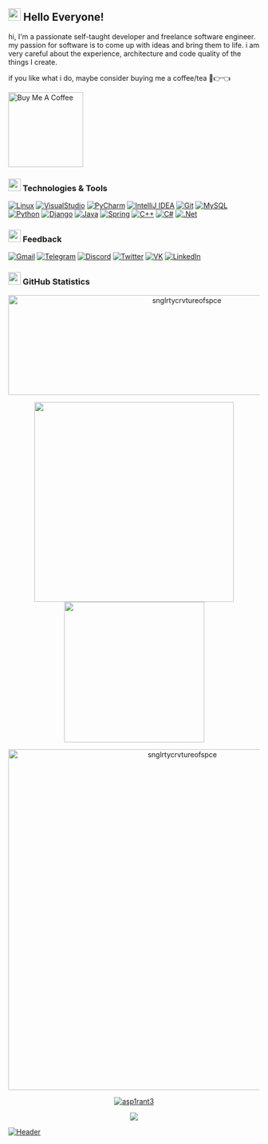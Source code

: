 ## <img src="https://github.com/snglrtycrvtureofspce/snglrtycrvtureofspce/blob/main/assets/yodasmile.gif" width="25px"> Hello Everyone!
hi, I'm a passionate self-taught developer and freelance software engineer. my passion for software is to come up with ideas and bring them to life. i am very careful about the experience, architecture and code quality of the things I create.

if you like what i do, maybe consider buying me a coffee/tea 🥺👉👈

<a href="https://www.buymeacoffee.com/snglrtycrv" target="_blank"><img src="https://cdn.buymeacoffee.com/buttons/v2/default-red.png" alt="Buy Me A Coffee" width="150" ></a>
### <img src="https://github.com/snglrtycrvtureofspce/snglrtycrvtureofspce/blob/main/assets/cockroach.gif" width="25px"> Technologies & Tools

[![Linux](https://img.shields.io/badge/Linux-FCC624?style=for-the-badge&logo=linux&logoColor=black)](https://wikipedia.org/wiki/Linux)
[![VisualStudio](https://img.shields.io/badge/-VS/VSCode-1e1f26?style=for-the-badge&logo=VisualStudio)](https://wikipedia.org/wiki/Visual_Studio)
[![PyCharm](https://img.shields.io/badge/-PyCharm-1e1f26?style=for-the-badge&logo=PyCharm)](https://wikipedia.org/wiki/PyCharm)
[![IntelliJ IDEA](https://img.shields.io/badge/IntelliJIDEA-000000.svg?style=for-the-badge&logo=intellij-idea&logoColor=white)](https://wikipedia.org/wiki/IntelliJ_IDEA)
[![Git](https://img.shields.io/badge/git-%23F05033.svg?style=for-the-badge&logo=git&logoColor=white)](https://wikipedia.org/wiki/Git)
[![MySQL](https://img.shields.io/badge/mysql-%2300f.svg?style=for-the-badge&logo=mysql&logoColor=white)](https://wikipedia.org/wiki/SQL)
[![Python](https://img.shields.io/badge/python-3670A0?style=for-the-badge&logo=python&logoColor=ffdd54)](https://wikipedia.org/wiki/Python_(programming_language))
[![Django](https://img.shields.io/badge/django-%23092E20.svg?style=for-the-badge&logo=django&logoColor=white)](https://wikipedia.org/wiki/Django_(web_framework))
[![Java](https://img.shields.io/badge/java-%23ED8B00.svg?style=for-the-badge&logo=java&logoColor=white)](https://wikipedia.org/wiki/Java)
[![Spring](https://img.shields.io/badge/spring-%236DB33F.svg?style=for-the-badge&logo=spring&logoColor=white)](https://wikipedia.org/wiki/Spring_Framework)
[![C++](https://img.shields.io/badge/c++-%2300599C.svg?style=for-the-badge&logo=c%2B%2B&logoColor=white)](https://wikipedia.org/wiki/C%2B%2B)
[![C#](https://img.shields.io/badge/c%23-%23239120.svg?style=for-the-badge&logo=c-sharp&logoColor=white)](https://wikipedia.org/wiki/C_Sharp_(programming_language))
[![.Net](https://img.shields.io/badge/.NET-5C2D91?style=for-the-badge&logo=.net&logoColor=white)](https://wikipedia.org/wiki/.NET)

### <img src="https://github.com/snglrtycrvtureofspce/snglrtycrvtureofspce/blob/main/assets/idk.gif" width="25px"> Feedback

[![Gmail](https://img.shields.io/badge/-Gmail-1e1f26?style=for-the-badge&logo=Gmail)](https://mailhide.io/e/jUcMyHpo)
[![Telegram](https://img.shields.io/badge/-Telegram-1e1f26?style=for-the-badge&logo=Telegram)](https://t.me/snglrtycrvtureofspce)
[![Discord](https://img.shields.io/badge/-Discord-1e1f26?style=for-the-badge&logo=Discord)](https://discord.com/users/318032796088008706)
[![Twitter](https://img.shields.io/badge/-Twitter-1e1f26?style=for-the-badge&logo=Twitter)](https://twitter.com/snglrtycrv)
[![VK](https://img.shields.io/badge/-VK-1e1f26?style=for-the-badge&logo=VK)](https://vk.com/snglrtycrvtureofspce)
[![LinkedIn](https://img.shields.io/badge/-LinkedIn-1e1f26?style=for-the-badge&logo=LinkedIn)](https://www.linkedin.com/in/snglrtycrvtureofspce)

### <img src="https://github.com/snglrtycrvtureofspce/snglrtycrvtureofspce/blob/main/assets/PepeDisco.gif" width="25px"> GitHub Statistics

<p align="center"><img width = "700px" img height="200em" src="https://github-profile-summary-cards.vercel.app/api/cards/profile-details?username=snglrtycrvtureofspce&theme=github_dark" alt="snglrtycrvtureofspce" align = "center"/></p>

<p align="center">
  <tr> 
      <td><img width="400px" align="center" src="https://github-readme-stats.vercel.app/api?username=snglrtycrvtureofspce&hide_border=true&count_private=false&layout=compact&hide_title=true&show_icons=true&theme=dark&icon_color=5194f0&bg_color=0d1117" /></td>
      <td><img width="281px" align= "center"src="https://github-readme-stats.vercel.app/api/top-langs/?username=snglrtycrvtureofspce&hide=html&layout=compact&hide_border=true&hide_title=false&theme=dark&icon_color=5194f0&bg_color=0d1117" /></td>
  </tr>
</p>

<p align="center">
<tr>
<td><img width="682px" img src="https://github-readme-streak-stats.herokuapp.com/?user=snglrtycrvtureofspce&theme=black-ice&hide_border=true&stroke=0000&background=0D1117&ring=e05397&fire=e05397&currStreakLabel=e05397" alt="snglrtycrvtureofspce"/></td>
</tr>
</p>

<p align="center">
<tr>
<td><a href="#"><src="https://activity-graph.herokuapp.com/graph?username=snglrtycrvtureofspce&bg_color=0D1117&color=e05397&line=e05397&point=FFFFFF&hide_border=true&"/></a></td>
</tr>
</p>

<p align="center"> <a href="https://github.com/snglrtycrvtureofspce"><img src="https://github-profile-trophy.vercel.app/?username=snglrtycrvtureofspce&margin-w=5&theme=radical" alt="asp1rant3" /></a></p>

<p align="center"><img src="https://visitor-badge.glitch.me/badge?page_id=snglrtycrvtureofspce.visitor-badge&color=5194f0"/></p>

[![Header](https://github.com/snglrtycrvtureofspce/snglrtycrvtureofspce/blob/main/assets/header.png)](https://github.com/snglrtycrvtureofspce)
